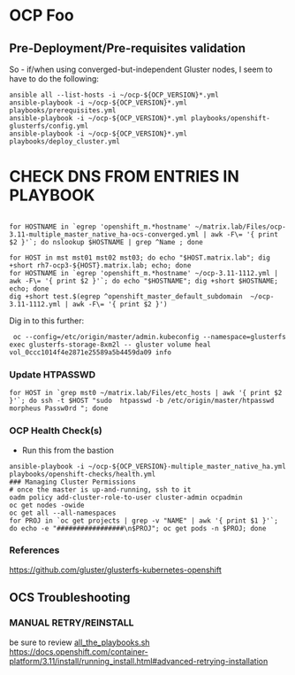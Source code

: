 # OCP Foo


## Pre-Deployment/Pre-requisites validation

So - if/when using converged-but-independent Gluster nodes, I seem to have to do the following:
```
ansible all --list-hosts -i ~/ocp-${OCP_VERSION}*.yml 
ansible-playbook -i ~/ocp-${OCP_VERSION}*.yml playbooks/prerequisites.yml
ansible-playbook -i ~/ocp-${OCP_VERSION}*.yml playbooks/openshift-glusterfs/config.yml
ansible-playbook -i ~/ocp-${OCP_VERSION}*.yml playbooks/deploy_cluster.yml
```


# CHECK DNS FROM ENTRIES IN PLAYBOOK
```

for HOSTNAME in `egrep 'openshift_m.*hostname' ~/matrix.lab/Files/ocp-3.11-multiple_master_native_ha-ocs-converged.yml | awk -F\= '{ print $2 }'`; do nslookup $HOSTNAME | grep ^Name ; done

for HOST in mst mst01 mst02 mst03; do echo "$HOST.matrix.lab"; dig +short rh7-ocp3-${HOST}.matrix.lab; echo; done
for HOSTNAME in `egrep 'openshift_m.*hostname' ~/ocp-3.11-1112.yml | awk -F\= '{ print $2 }'`; do echo "$HOSTNAME"; dig +short $HOSTNAME; echo; done
dig +short test.$(egrep ^openshift_master_default_subdomain  ~/ocp-3.11-1112.yml | awk -F\= '{ print $2 }') 

```

Dig in to this further:
```
 oc --config=/etc/origin/master/admin.kubeconfig --namespace=glusterfs exec glusterfs-storage-8xm2l -- gluster volume heal vol_0ccc1014f4e2871e25589a5b4459da09 info
```
### Update HTPASSWD
```
for HOST in `grep mst0 ~/matrix.lab/Files/etc_hosts | awk '{ print $2 }'`; do ssh -t $HOST "sudo  htpasswd -b /etc/origin/master/htpasswd morpheus Passw0rd "; done
```

### OCP Health Check(s)
- Run this from the bastion  
```
ansible-playbook -i ~/ocp-${OCP_VERSION}-multiple_master_native_ha.yml playbooks/openshift-checks/health.yml
### Managing Cluster Permissions
# once the master is up-and-running, ssh to it
oadm policy add-cluster-role-to-user cluster-admin ocpadmin
oc get nodes -owide
oc get all --all-namespaces
for PROJ in `oc get projects | grep -v "NAME" | awk '{ print $1 }'`; do echo -e "#################\n$PROJ"; oc get pods -n $PROJ; done
```

### References
https://github.com/gluster/glusterfs-kubernetes-openshift

## OCS Troubleshooting
### MANUAL RETRY/REINSTALL
be sure to review [all_the_playbooks.sh](all_the_playbooks.sh)  
https://docs.openshift.com/container-platform/3.11/install/running_install.html#advanced-retrying-installation


